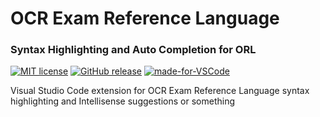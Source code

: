 # OCR Exam Reference Language
### Syntax Highlighting and Auto Completion for ORL
[![MIT license](https://img.shields.io/badge/License-MIT-green.svg)](LICENSE) [![GitHub release](https://img.shields.io/github/release/Naereen/StrapDown.js.svg)](https://GitHub.com/Naereen/StrapDown.js/releases/) [![made-for-VSCode](https://img.shields.io/badge/Made%20for-VSCode-1f425f.svg)](https://code.visualstudio.com/)

Visual Studio Code extension for OCR Exam Reference Language syntax highlighting and Intellisense suggestions or something
